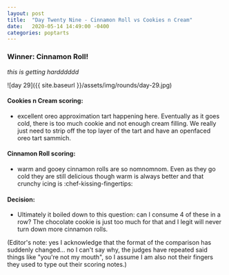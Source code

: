 ```yaml
---
layout: post
title:  "Day Twenty Nine - Cinnamon Roll vs Cookies n Cream"
date:   2020-05-14 14:49:00 -0400
categories: poptarts
---
```


### Winner: Cinnamon Roll!
*this is getting hardddddd*

![day 29]({{ site.baseurl }}/assets/img/rounds/day-29.jpg)

#### Cookies n Cream scoring:
 * excellent oreo approximation tart happening here. Eventually as it goes cold, there is too much cookie and not enough cream filling. We really just need to strip off the top layer of the tart and have an openfaced oreo tart sammich.

#### Cinnamon Roll scoring:
 * warm and gooey cinnamon rolls are so nomnomnom. Even as they go cold they are still delicious though warm is always better and that crunchy icing is :chef-kissing-fingertips:

#### Decision:
 * Ultimately it boiled down to this question: can I consume 4 of these in a row? The chocolate cookie is just too much for that  and I legit will never turn down more cinnamon rolls.

 (Editor's note: yes I acknowledge that the format of the comparison has suddenly changed... no I can't say why, the judges have repeated said things like "you're not my mouth", so I assume I am also not their fingers they used to type out their scoring notes.)
